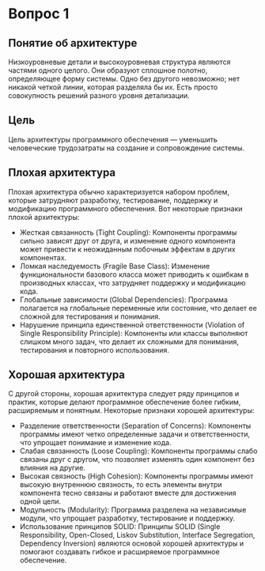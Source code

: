# Вопрос 1

## Понятие об архитектуре
Низкоуровневые детали и высокоуровневая структура являются частями одного целого.
Они образуют сплошное полотно, определяющее форму системы. Одно без другого невозможно; нет никакой четкой линии, которая разделяла бы их.
Есть просто совокупность решений разного уровня детализации.

## Цель
Цель архитектуры программного обеспечения — уменьшить человеческие
трудозатраты на создание и сопровождение системы.

## Плохая архитектура
Плохая архитектура обычно характеризуется набором проблем, которые затрудняют разработку, тестирование, поддержку и модификацию программного обеспечения. Вот некоторые признаки плохой архитектуры:

* Жесткая связанность (Tight Coupling): Компоненты программы сильно зависят друг от друга, и изменение одного компонента может привести к неожиданным побочным эффектам в других компонентах.
* Ломкая наследуемость (Fragile Base Class): Изменение функциональности базового класса может приводить к ошибкам в производных классах, что затрудняет поддержку и модификацию кода.
* Глобальные зависимости (Global Dependencies): Программа полагается на глобальные переменные или состояние, что делает ее сложной для тестирования и понимания.
* Нарушение принципа единственной ответственности (Violation of Single Responsibility Principle): Компоненты или классы выполняют слишком много задач, что делает их сложными для понимания, тестирования и повторного использования.

## Хорошая архитектура
С другой стороны, хорошая архитектура следует ряду принципов и практик, которые делают программное обеспечение более гибким, расширяемым и понятным. Некоторые признаки хорошей архитектуры:
* Разделение ответственности (Separation of Concerns): Компоненты программы имеют четко определенные задачи и ответственности, что упрощает понимание и изменение кода.
* Слабая связанность (Loose Coupling): Компоненты программы слабо связаны друг с другом, что позволяет изменять один компонент без влияния на другие.
* Высокая связность (High Cohesion): Компоненты программы имеют высокую внутреннюю связность, то есть элементы внутри компонента тесно связаны и работают вместе для достижения одной цели.
* Модульность (Modularity): Программа разделена на независимые модули, что упрощает разработку, тестирование и поддержку.
* Использование принципов SOLID: Принципы SOLID (Single Responsibility, Open-Closed, Liskov Substitution, Interface Segregation, Dependency Inversion) являются основой хорошей архитектуры и помогают создавать гибкое и расширяемое программное обеспечение.

